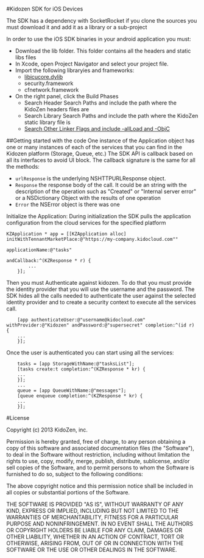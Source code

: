 #Kidozen SDK for iOS Devices

The SDK has a dependency with SocketRocket if you clone the sources you must download it and add it as a library or a sub-project

In order to use the iOS SDK binaries in your android application you must:

- Download the lib folder. This folder contains all the headers and static libs files
- In Xcode, open Project Navigator and select your project file.
- Import the following libraryies and frameworks:
  - [libicucore.dylib](/img/add-libicucore.png)
  - security.framework
  - cfnetwork.framework
- On the right panel, click the Build Phases
  - Search Header Search Paths and include the path where the KidoZen headers files are
  - Search Library Search Paths and include the path where the KidoZen static library file is
  - [Search Other Linker Flags and include -allLoad and -ObjC](/img/other-linker.png)

##Getting started with the code
One instance of the Application object has one or many instances of each of the services that you can find in the Kidozen platform (Storage, Queue, etc.) 
The SDK API is callback based on all its interfaces to avoid UI block. The callback signature is the same for all the methods: 

- `urlResponse` is the underlying NSHTTPURLResponse object.
- `Response` the response body of the call. It could be an string with the description of the operation such as "Created" or "Internal server error" or a NSDictionary Object with the results of one operation
- `Error` the NSError object is there was one

Initialize the Application: During initialization the SDK pulls the application configuration from the cloud services for the specified platform

  	KZApplication * app = [[KZApplication alloc] initWithTennantMarketPlace:@"https://my-company.kidocloud.com"" 
                                                            applicationName:@"tasks"
                                                                andCallback:^(KZResponse * r) {
			...
		}];

Then you must Authenticate against kidozen. To do that you must provide the identity provider that you will use the username and the password. The SDK hides all the calls needed to authenticate the user against the selected identity provider and to create a security context to execute all the services call.

		[app authenticateUser:@"username@kidocloud.com" withProvider:@"Kidozen" andPassword:@"supersecret" completion:^(id r) {
		...
		}];

Once the user is authenticated you can start using all the services:

		tasks = [app StorageWithName:@"tasksList"];
		[tasks create:t completion:^(KZResponse * kr) {
		...
		}];
		...
		queue = [app QueueWithName:@"messages"];
		[queue enqueue completion:^(KZResponse * kr) {
		...
		}];


#License 

Copyright (c) 2013 KidoZen, inc.

Permission is hereby granted, free of charge, to any person obtaining a copy
of this software and associated documentation files (the "Software"), to deal
in the Software without restriction, including without limitation the rights
to use, copy, modify, merge, publish, distribute, sublicense, and/or sell
copies of the Software, and to permit persons to whom the Software is
furnished to do so, subject to the following conditions:

The above copyright notice and this permission notice shall be included in
all copies or substantial portions of the Software.

THE SOFTWARE IS PROVIDED "AS IS", WITHOUT WARRANTY OF ANY KIND, EXPRESS OR
IMPLIED, INCLUDING BUT NOT LIMITED TO THE WARRANTIES OF MERCHANTABILITY,
FITNESS FOR A PARTICULAR PURPOSE AND NONINFRINGEMENT. IN NO EVENT SHALL THE
AUTHORS OR COPYRIGHT HOLDERS BE LIABLE FOR ANY CLAIM, DAMAGES OR OTHER
LIABILITY, WHETHER IN AN ACTION OF CONTRACT, TORT OR OTHERWISE, ARISING FROM,
OUT OF OR IN CONNECTION WITH THE SOFTWARE OR THE USE OR OTHER DEALINGS IN
THE SOFTWARE.
